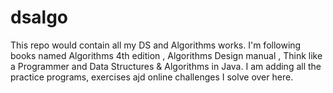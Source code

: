 dsalgo
======

This repo would contain all my DS and Algorithms works. I'm following books named Algorithms 4th edition ,
Algorithms Design manual , Think like a Programmer and Data Structures & Algorithms in Java. I am adding all the 
practice programs, exercises ajd online challenges I solve over here.  

